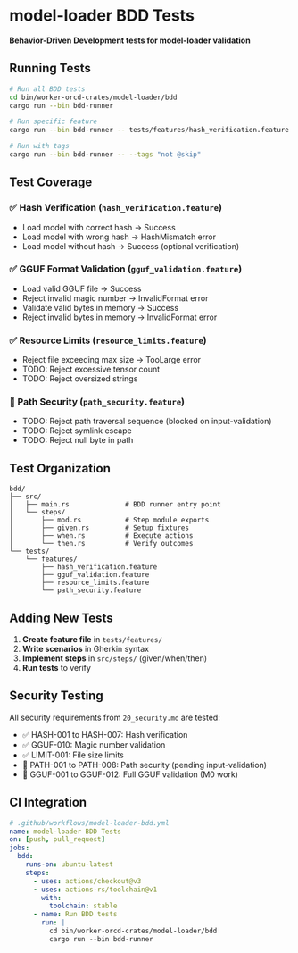 # model-loader BDD Tests

**Behavior-Driven Development tests for model-loader validation**

## Running Tests

```bash
# Run all BDD tests
cd bin/worker-orcd-crates/model-loader/bdd
cargo run --bin bdd-runner

# Run specific feature
cargo run --bin bdd-runner -- tests/features/hash_verification.feature

# Run with tags
cargo run --bin bdd-runner -- --tags "not @skip"
```

## Test Coverage

### ✅ Hash Verification (`hash_verification.feature`)
- Load model with correct hash → Success
- Load model with wrong hash → HashMismatch error
- Load model without hash → Success (optional verification)

### ✅ GGUF Format Validation (`gguf_validation.feature`)
- Load valid GGUF file → Success
- Reject invalid magic number → InvalidFormat error
- Validate valid bytes in memory → Success
- Reject invalid bytes in memory → InvalidFormat error

### ✅ Resource Limits (`resource_limits.feature`)
- Reject file exceeding max size → TooLarge error
- TODO: Reject excessive tensor count
- TODO: Reject oversized strings

### 🚧 Path Security (`path_security.feature`)
- TODO: Reject path traversal sequence (blocked on input-validation)
- TODO: Reject symlink escape
- TODO: Reject null byte in path

## Test Organization

```
bdd/
├── src/
│   ├── main.rs              # BDD runner entry point
│   └── steps/
│       ├── mod.rs           # Step module exports
│       ├── given.rs         # Setup fixtures
│       ├── when.rs          # Execute actions
│       └── then.rs          # Verify outcomes
└── tests/
    └── features/
        ├── hash_verification.feature
        ├── gguf_validation.feature
        ├── resource_limits.feature
        └── path_security.feature
```

## Adding New Tests

1. **Create feature file** in `tests/features/`
2. **Write scenarios** in Gherkin syntax
3. **Implement steps** in `src/steps/` (given/when/then)
4. **Run tests** to verify

## Security Testing

All security requirements from `20_security.md` are tested:
- ✅ HASH-001 to HASH-007: Hash verification
- ✅ GGUF-010: Magic number validation
- ✅ LIMIT-001: File size limits
- 🚧 PATH-001 to PATH-008: Path security (pending input-validation)
- 🚧 GGUF-001 to GGUF-012: Full GGUF validation (M0 work)

## CI Integration

```yaml
# .github/workflows/model-loader-bdd.yml
name: model-loader BDD Tests
on: [push, pull_request]
jobs:
  bdd:
    runs-on: ubuntu-latest
    steps:
      - uses: actions/checkout@v3
      - uses: actions-rs/toolchain@v1
        with:
          toolchain: stable
      - name: Run BDD tests
        run: |
          cd bin/worker-orcd-crates/model-loader/bdd
          cargo run --bin bdd-runner
```
